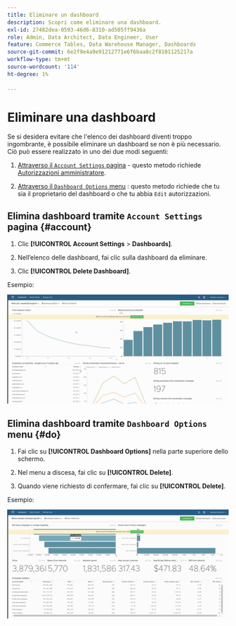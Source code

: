 ```yaml
---
title: Eliminare un dashboard
description: Scopri come eliminare una dashboard.
exl-id: 27482dea-0593-46d6-8310-ad505ff9436a
role: Admin, Data Architect, Data Engineer, User
feature: Commerce Tables, Data Warehouse Manager, Dashboards
source-git-commit: 6e2f9e4a9e91212771e6f6baa8c2f8101125217a
workflow-type: tm+mt
source-wordcount: '114'
ht-degree: 1%

---
```


# Eliminare una dashboard

Se si desidera evitare che l&#39;elenco dei dashboard diventi troppo ingombrante, è possibile eliminare un dashboard se non è più necessario. Ciò può essere realizzato in uno dei due modi seguenti:

1. [Attraverso il `Account Settings` pagina](#account) - questo metodo richiede [Autorizzazioni amministratore](../../administrator/user-management/user-management.md).

1. [Attraverso il `Dashboard Options` menu](#do) : questo metodo richiede che tu sia il proprietario del dashboard o che tu abbia `Edit` autorizzazioni.

## Elimina dashboard tramite `Account Settings` pagina {#account}

1. Clic **[!UICONTROL Account Settings** > **Dashboards]**.

1. Nell’elenco delle dashboard, fai clic sulla dashboard da eliminare.

1. Clic **[!UICONTROL Delete Dashboard]**.

Esempio:

![elimina dashboard](../../assets/deleting_dash.gif)<!--{: width="703" height="346"}-->

## Elimina dashboard tramite `Dashboard Options` menu {#do}

1. Fai clic su **[!UICONTROL Dashboard Options]** nella parte superiore dello schermo.

1. Nel menu a discesa, fai clic su **[!UICONTROL Delete]**.

1. Quando viene richiesto di confermare, fai clic su **[!UICONTROL Delete]**.

Esempio:

![elimina dashboard](../../assets/deleting_dash_2.gif)<!--{: width="703" height="347"}-->
